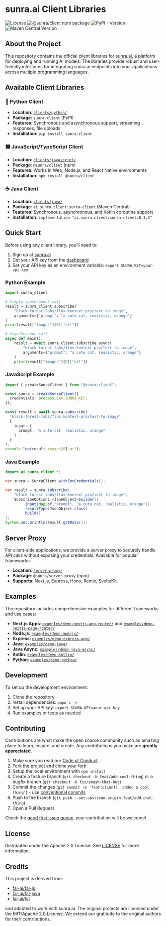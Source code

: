 # sunra.ai Client Libraries

![License](https://img.shields.io/github/license/sunra-ai/sunra-clients?style=flat-square)
![@sunra/client npm package](https://img.shields.io/npm/v/@sunra/client?color=%237527D7&label=JavaScript&style=flat-square)
![PyPI - Version](https://img.shields.io/pypi/v/sunra_client)
![Maven Central Version](https://img.shields.io/maven-central/v/ai.sunra.client/sunra-client)

## About the Project

This repository contains the official client libraries for [sunra.ai](https://sunra.ai), a platform for deploying and running AI models. The libraries provide robust and user-friendly interfaces for integrating sunra.ai endpoints into your applications across multiple programming languages.

## Available Client Libraries

### 🐍 Python Client
- **Location**: [`clients/python/`](./clients/python/)
- **Package**: `sunra-client` (PyPI)
- **Features**: Synchronous and asynchronous support, streaming responses, file uploads
- **Installation**: `pip install sunra-client`

### 🟨 JavaScript/TypeScript Client
- **Location**: [`clients/javascript/`](./clients/javascript/)
- **Package**: `@sunra/client` (npm)
- **Features**: Works in Web, Node.js, and React Native environments
- **Installation**: `npm install @sunra/client`

### ☕ Java Client
- **Location**: [`clients/java/`](./clients/java/)
- **Package**: `ai.sunra.client:sunra-client` (Maven Central)
- **Features**: Synchronous, asynchronous, and Kotlin coroutine support
- **Installation**: `implementation "ai.sunra.client:sunra-client:0.1.4"`

## Quick Start

Before using any client library, you'll need to:

1. Sign up at [sunra.ai](https://sunra.ai)
2. Get your API key from the [dashboard](https://sunra.ai/dashboard/keys)
3. Set your API key as an environment variable: `export SUNRA_KEY=your-api-key`

### Python Example

```python
import sunra_client

# Simple synchronous call
result = sunra_client.subscribe(
    "black-forest-labs/flux-kontext-pro/text-to-image",
    arguments={"prompt": "a cute cat, realistic, orange"}
)
print(result["images"][0]["url"])

# Asynchronous call
async def main():
    result = await sunra_client.subscribe_async(
        "black-forest-labs/flux-kontext-pro/text-to-image",
        arguments={"prompt": "a cute cat, realistic, orange"}
    )
    print(result["images"][0]["url"])
```

### JavaScript Example

```typescript
import { createSunraClient } from "@sunra/client";

const sunra = createSunraClient({
  credentials: process.env.SUNRA_KEY,
});

const result = await sunra.subscribe(
  "black-forest-labs/flux-kontext-pro/text-to-image",
  {
    input: {
      prompt: "a cute cat, realistic, orange"
    }
  }
);
console.log(result.images[0].url);
```

### Java Example

```java
import ai.sunra.client.*;

var sunra = SunraClient.withEnvCredentials();

var result = sunra.subscribe(
    "black-forest-labs/flux-kontext-pro/text-to-image",
    SubscribeOptions.<JsonObject>builder()
        .input(Map.of("prompt", "a cute cat, realistic, orange"))
        .resultType(JsonObject.class)
        .build()
);
System.out.println(result.getData());
```

## Server Proxy

For client-side applications, we provide a server proxy to securely handle API calls without exposing your credentials. Available for popular frameworks:

- **Location**: [`server-proxy/`](./server-proxy/)
- **Package**: `@sunra/server-proxy` (npm)
- **Supports**: Next.js, Express, Hono, Remix, SvelteKit

## Examples

The repository includes comprehensive examples for different frameworks and use cases:

- **Next.js Apps**: [`examples/demo-nextjs-app-router/`](./examples/demo-nextjs-app-router/) and [`examples/demo-nextjs-page-router/`](./examples/demo-nextjs-page-router/)
- **Node.js**: [`examples/demo-nodejs/`](./examples/demo-nodejs/)
- **Express**: [`examples/demo-express-app/`](./examples/demo-express-app/)
- **Java**: [`examples/demo-java/`](./examples/demo-java/)
- **Java Async**: [`examples/demo-java-async/`](./examples/demo-java-async/)
- **Kotlin**: [`examples/demo-kotlin/`](./examples/demo-kotlin/)
- **Python**: [`examples/demo-python/`](./examples/demo-python/)

## Development

To set up the development environment:

1. Clone the repository
2. Install dependencies: `pnpm i -r`
3. Set up your API key: `export SUNRA_KEY=your-api-key`
4. Run examples or tests as needed

## Contributing

Contributions are what make the open source community such an amazing place to learn, inspire, and create. Any contributions you make are **greatly appreciated**.

1. Make sure you read our [Code of Conduct](./CODE_OF_CONDUCT.md)
2. Fork the project and clone your fork
3. Setup the local environment with `npm install`
4. Create a feature branch (`git checkout -b feat/add-cool-thing`) or a bugfix branch (`git checkout -b fix/smash-that-bug`)
5. Commit the changes (`git commit -m 'feat(client): added a cool thing'`) - use [conventional commits](https://conventionalcommits.org)
6. Push to the branch (`git push --set-upstream origin feat/add-cool-thing`)
7. Open a Pull Request

Check the [good first issue queue](https://github.com/sunra-ai/sunra-clients/labels/good+first+issue), your contribution will be welcome!

## License

Distributed under the Apache 2.0 License. See [LICENSE](./LICENSE) for more information.

## Credits

This project is derived from:

- [fal-ai/fal-js](https://github.com/fal-ai/fal-js)
- [fal-ai/fal-java](https://github.com/fal-ai/fal-java)
- [fal-ai/fal](https://github.com/fal-ai/fal/tree/main/projects/fal_client)

and adapted to work with sunra.ai. The original projects are licensed under the MIT/Apache 2.0 License. We extend our gratitude to the original authors for their contributions.
